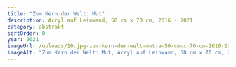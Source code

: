```yaml
---
title: "Zum Kern der Welt: Mut"
description: Acryl auf Leinwand, 50 cm x 70 cm, 2016 - 2021
category: abstrakt
sortOrder: 0
year: 2021
imageUrl: /uploads/10.jpg-zum-kern-der-welt-mut-a-50-cm-x-70-cm-2016-2021-auch-h-möglich-links-nach-oben.jpg
imageAlt: "Zum Kern der Welt: Mut, Acryl auf Leinwand, 50 cm x 70 cm, 2016 -  2021"
---
```

